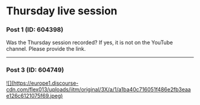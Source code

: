 # Thursday live session

### Post 1 (ID: 604398)

Was the Thursday session recorded? If yes, it is not on the YouTube channel.
Please provide the link.


---

### Post 3 (ID: 604749)

[ ![](https://europe1.discourse-
cdn.com/flex013/uploads/iitm/original/3X/a/1/a1ba40c716051f486e2fb3eaae126c6121075f69.jpeg)
](https://www.youtube.com/watch?v=SiW-rcMk0Nk)

